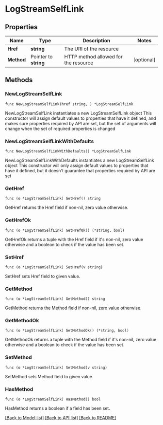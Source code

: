 # LogStreamSelfLink

## Properties

Name | Type | Description | Notes
------------ | ------------- | ------------- | -------------
**Href** | **string** | The URI of the resource | 
**Method** | Pointer to **string** | HTTP method allowed for the resource | [optional] 

## Methods

### NewLogStreamSelfLink

`func NewLogStreamSelfLink(href string, ) *LogStreamSelfLink`

NewLogStreamSelfLink instantiates a new LogStreamSelfLink object
This constructor will assign default values to properties that have it defined,
and makes sure properties required by API are set, but the set of arguments
will change when the set of required properties is changed

### NewLogStreamSelfLinkWithDefaults

`func NewLogStreamSelfLinkWithDefaults() *LogStreamSelfLink`

NewLogStreamSelfLinkWithDefaults instantiates a new LogStreamSelfLink object
This constructor will only assign default values to properties that have it defined,
but it doesn't guarantee that properties required by API are set

### GetHref

`func (o *LogStreamSelfLink) GetHref() string`

GetHref returns the Href field if non-nil, zero value otherwise.

### GetHrefOk

`func (o *LogStreamSelfLink) GetHrefOk() (*string, bool)`

GetHrefOk returns a tuple with the Href field if it's non-nil, zero value otherwise
and a boolean to check if the value has been set.

### SetHref

`func (o *LogStreamSelfLink) SetHref(v string)`

SetHref sets Href field to given value.


### GetMethod

`func (o *LogStreamSelfLink) GetMethod() string`

GetMethod returns the Method field if non-nil, zero value otherwise.

### GetMethodOk

`func (o *LogStreamSelfLink) GetMethodOk() (*string, bool)`

GetMethodOk returns a tuple with the Method field if it's non-nil, zero value otherwise
and a boolean to check if the value has been set.

### SetMethod

`func (o *LogStreamSelfLink) SetMethod(v string)`

SetMethod sets Method field to given value.

### HasMethod

`func (o *LogStreamSelfLink) HasMethod() bool`

HasMethod returns a boolean if a field has been set.


[[Back to Model list]](../README.md#documentation-for-models) [[Back to API list]](../README.md#documentation-for-api-endpoints) [[Back to README]](../README.md)


